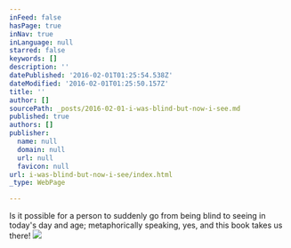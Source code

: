 ```yaml
---
inFeed: false
hasPage: true
inNav: true
inLanguage: null
starred: false
keywords: []
description: ''
datePublished: '2016-02-01T01:25:54.538Z'
dateModified: '2016-02-01T01:25:50.157Z'
title: ''
author: []
sourcePath: _posts/2016-02-01-i-was-blind-but-now-i-see.md
published: true
authors: []
publisher:
  name: null
  domain: null
  url: null
  favicon: null
url: i-was-blind-but-now-i-see/index.html
_type: WebPage

---
```

Is it possible for a person to suddenly go from being blind to seeing in today's day and age; metaphorically speaking, yes, and this book takes us there! ![](https://the-grid-user-content.s3-us-west-2.amazonaws.com/cd867089-c9cb-43a0-8158-26dacfe8b2c0.jpg)